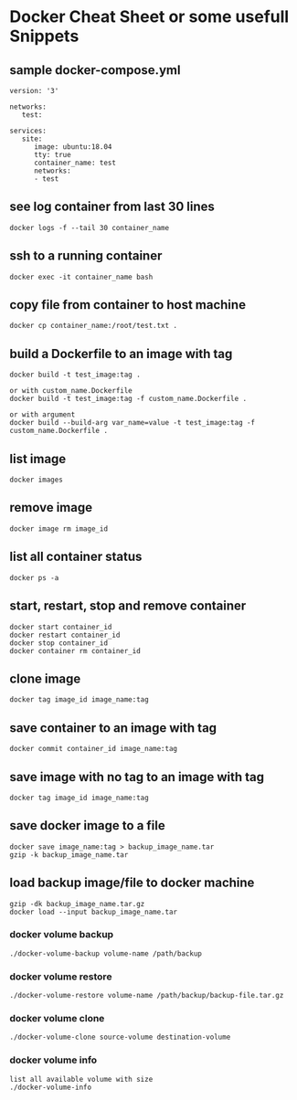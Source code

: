 # Docker Cheat Sheet or some usefull Snippets

## sample docker-compose.yml
```
version: '3'

networks:
   test:

services:
   site:
      image: ubuntu:18.04
      tty: true
      container_name: test
      networks:
      - test
```
## see log container from last 30 lines
```
docker logs -f --tail 30 container_name
```
## ssh to a running container
```
docker exec -it container_name bash
```

## copy file from container to host machine
```
docker cp container_name:/root/test.txt .
```

## build a Dockerfile to an image with tag
```
docker build -t test_image:tag .

or with custom_name.Dockerfile
docker build -t test_image:tag -f custom_name.Dockerfile .

or with argument
docker build --build-arg var_name=value -t test_image:tag -f custom_name.Dockerfile .
```

## list image
```
docker images
```

## remove image
```
docker image rm image_id
```

## list all container status
```
docker ps -a
```

## start, restart, stop and remove container
```
docker start container_id
docker restart container_id
docker stop container_id
docker container rm container_id
```

## clone image
```
docker tag image_id image_name:tag
```

## save container to an image with tag
```
docker commit container_id image_name:tag
```

## save image with no tag to an image with tag
```
docker tag image_id image_name:tag
```

## save docker image to a file
```
docker save image_name:tag > backup_image_name.tar
gzip -k backup_image_name.tar
```

## load backup image/file to docker machine
```
gzip -dk backup_image_name.tar.gz
docker load --input backup_image_name.tar
```

### docker volume backup
```
./docker-volume-backup volume-name /path/backup

```

### docker volume restore
```
./docker-volume-restore volume-name /path/backup/backup-file.tar.gz

```

### docker volume clone
```
./docker-volume-clone source-volume destination-volume

```

### docker volume info
```
list all available volume with size
./docker-volume-info
```

